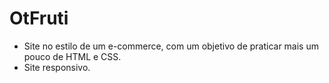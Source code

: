 # OtFruti
- Site no estilo de um e-commerce, com um objetivo de praticar mais um pouco de HTML e CSS.
- Site responsivo.